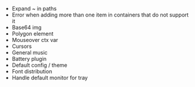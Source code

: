 - Expand ~ in paths
- Error when adding more than one item in containers that do not support it
- Base64 img
- Polygon element
- Mouseover ctx var
- Cursors
- General music
- Battery plugin
- Default config / theme
- Font distribution
- Handle default monitor for tray
